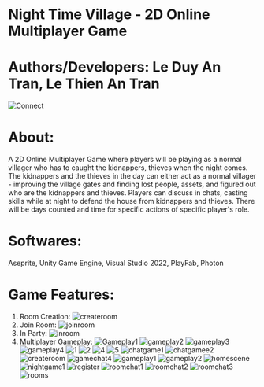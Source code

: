 # Night Time Village - 2D Online Multiplayer Game
# Authors/Developers: Le Duy An Tran, Le Thien An Tran
![Connect](https://user-images.githubusercontent.com/114903308/203519571-c5ceb2fc-7ac6-4f4a-bd12-1cc6032952c4.png)
# About:
A 2D Online Multiplayer Game where players will be playing as a normal villager who has to caught the kidnappers, thieves when the night comes. The kidnappers and the thieves in the day can either act as a normal villager - improving the village gates and finding lost people, assets, and figured out who are the kidnappers and thieves. Players can discuss in chats, casting skills while at night to defend the house from kidnappers and thieves. There will be days counted and time for specific actions of specific player's role.
# Softwares:
Aseprite, Unity Game Engine, Visual Studio 2022, PlayFab, Photon
# Game Features:
1. Room Creation: 
![createroom](https://user-images.githubusercontent.com/114903308/203519581-09353ad8-9a5c-46f7-862a-2fc8096f48cc.png)
2. Join Room:
![joinroom](https://user-images.githubusercontent.com/114903308/203519594-222ad57d-fd62-4b30-aaaf-79c52e6cc824.png)
3. In Party:
![inroom](https://user-images.githubusercontent.com/114903308/203519604-c9b54305-d65e-490a-a1d4-c6fde9a77398.png)
4. Multiplayer Gameplay:
![Gameplay1](https://user-images.githubusercontent.com/114903308/203519622-15966991-14ac-4fb1-a33c-9175affc4e80.png)
![gameplay2](https://user-images.githubusercontent.com/114903308/203519630-3a60bcd6-9c24-42b3-b39d-01b32bd58bdc.png)
![gameplay3](https://user-images.githubusercontent.com/114903308/203519635-11c31e94-cbf4-4efd-9672-fca3f94465e9.png)
![gameplay4](https://user-images.githubusercontent.com/114903308/203519638-2b764373-2d79-4d80-9ab6-7e2d71c539c1.png)
![1](https://user-images.githubusercontent.com/114903308/203625103-0f74af05-d5e8-4bf6-9b2e-5d90aaf7fb98.png)
![2](https://user-images.githubusercontent.com/114903308/203625111-5ea8c809-395d-4689-8c58-7e6ae5d2fb6d.png)
![4](https://user-images.githubusercontent.com/114903308/203625118-fe6e0b20-35fc-4439-af0a-9cfc7e7a7505.png)
![5](https://user-images.githubusercontent.com/114903308/203625127-21de0cec-dacb-4bb5-8607-522429514d48.png)
![chatgame1](https://user-images.githubusercontent.com/114903308/203625139-7bc0c9b0-0260-4fa1-ac12-95c3ba61ac52.png)
![chatgamee2](https://user-images.githubusercontent.com/114903308/203625141-099852c9-253c-4863-a46d-969fe35b9b32.png)
![createroom](https://user-images.githubusercontent.com/114903308/203625151-77ef5f6f-ca98-47a0-8e0a-797510eff191.png)
![gamechat4](https://user-images.githubusercontent.com/114903308/203625161-21411efe-4424-45da-ad05-4bbce49e79b4.png)
![gameplay1](https://user-images.githubusercontent.com/114903308/203625170-577e3f4e-4a6e-469f-a2a4-ed314e5535b7.png)
![gameplay2](https://user-images.githubusercontent.com/114903308/203625172-d71aa05b-fef0-4691-84e7-6eaf0ac71c1b.png)
![homescene](https://user-images.githubusercontent.com/114903308/203625180-c25c1b02-8b3b-4f0e-b7e0-bc6e12439a39.png)
![nightgame1](https://user-images.githubusercontent.com/114903308/203625189-086286d1-654b-466e-b110-b309237e3cff.png)
![register](https://user-images.githubusercontent.com/114903308/203625218-687705d5-7a47-4903-8ebf-5f78f656b36e.png)
![roomchat1](https://user-images.githubusercontent.com/114903308/203625231-f2324e27-4450-47e2-af74-3c48651e1d3a.png)
![roomchat2](https://user-images.githubusercontent.com/114903308/203625238-d0539d88-739a-4d51-a7e0-6f363ba94a94.png)
![roomchat3](https://user-images.githubusercontent.com/114903308/203625262-48980ddb-615c-4129-b3f7-b169a7cef72a.png)
![rooms](https://user-images.githubusercontent.com/114903308/203625270-f3b2eb90-d827-4a44-9a34-a78bf8a1f3d1.png)




